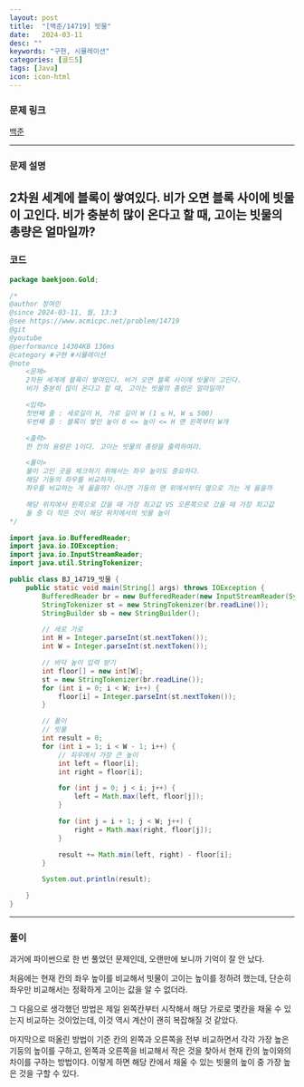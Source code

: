 ```yaml
---
layout: post
title:  "[백준/14719] 빗물"
date:   2024-03-11
desc: ""
keywords: "구현, 시뮬레이션"
categories: [골드5]
tags: [Java]
icon: icon-html
---
```


### 문제 링크
[백준](https://www.acmicpc.net/problem/14719)

---

### 문제 설명
2차원 세계에 블록이 쌓여있다. 비가 오면 블록 사이에 빗물이 고인다.
비가 충분히 많이 온다고 할 때, 고이는 빗물의 총량은 얼마일까?
---

### 코드
```JAVA
package baekjoon.Gold;

/*
@author 정여민
@since 2024-03-11, 월, 13:3
@see https://www.acmicpc.net/problem/14719
@git
@youtube
@performance 14304KB 136ms
@category #구현 #시뮬레이션
@note
	<문제>
	2차원 세계에 블록이 쌓여있다. 비가 오면 블록 사이에 빗물이 고인다.
	비가 충분히 많이 온다고 할 때, 고이는 빗물의 총량은 얼마일까?

	<입력>
	첫번째 줄 : 세로길이 H, 가로 길이 W (1 ≤ H, W ≤ 500)
	두번째 줄 : 블록이 쌓인 높이 0 <= 높이 <= H 맨 왼쪽부터 W개

	<출력>
	한 칸의 용량은 1이다. 고이는 빗물의 총량을 출력하여라.

	<풀이>
	물이 고인 곳을 체크하기 위해서는 좌우 높이도 중요하다.
	해당 기둥의 좌우를 비교하자.
	좌우를 비교하는 게 옳을까? 아니면 기둥의 맨 위에서부터 옆으로 가는 게 옳을까

	해당 위치에서 왼쪽으로 갔을 때 가장 최고값 VS 오른쪽으로 갔을 때 가장 최고값
	둘 중 더 작은 것이 해당 위치에서의 빗물 높이
*/

import java.io.BufferedReader;
import java.io.IOException;
import java.io.InputStreamReader;
import java.util.StringTokenizer;

public class BJ_14719_빗물 {
	public static void main(String[] args) throws IOException {
		BufferedReader br = new BufferedReader(new InputStreamReader(System.in));
		StringTokenizer st = new StringTokenizer(br.readLine());
		StringBuilder sb = new StringBuilder();

		// 세로 가로
		int H = Integer.parseInt(st.nextToken());
		int W = Integer.parseInt(st.nextToken());

		// 바닥 높이 입력 받기
		int floor[] = new int[W];
		st = new StringTokenizer(br.readLine());
		for (int i = 0; i < W; i++) {
			floor[i] = Integer.parseInt(st.nextToken());
		}

		// 풀이
		// 빗물
		int result = 0;
		for (int i = 1; i < W - 1; i++) {
			// 죄우에서 가장 큰 높이
			int left = floor[i];
			int right = floor[i];

			for (int j = 0; j < i; j++) {
				left = Math.max(left, floor[j]);
			}

			for (int j = i + 1; j < W; j++) {
				right = Math.max(right, floor[j]);
			}

			result += Math.min(left, right) - floor[i];
		}

		System.out.println(result);

	}
}

```

---
### 풀이
과거에 파이썬으로 한 번 풀었던 문제인데, 오랜만에 보니까 기억이 잘 안 났다.

처음에는 현재 칸의 좌우 높이를 비교해서 빗물이 고이는 높이를 정하려 했는데, 단순히 좌우만 비교해서는 정확하게 고이는 값을 알 수 없더라.

그 다음으로 생각했던 방법은 제일 왼쪽칸부터 시작해서 해당 가로로 몇칸을 채울 수 있는지 비교하는 것이었는데, 이것 역시 계산이 괜히 복잡해질 것 같았다.

마지막으로 떠올린 방법이 기준 칸의 왼쪽과 오른쪽을 전부 비교하면서 각각 가장 높은 기둥의 높이를 구하고, 왼쪽과 오른쪽을 비교해서 작은 것을 찾아서 현재 칸의 높이와의 차이를 구하는 방법이다.
이렇게 하면 해당 칸에서 채울 수 있는 빗물의 높이 중 가장 높은 것을 구할 수 있다.
